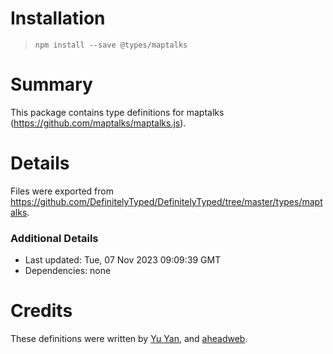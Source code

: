 # Installation
> `npm install --save @types/maptalks`

# Summary
This package contains type definitions for maptalks (https://github.com/maptalks/maptalks.js).

# Details
Files were exported from https://github.com/DefinitelyTyped/DefinitelyTyped/tree/master/types/maptalks.

### Additional Details
 * Last updated: Tue, 07 Nov 2023 09:09:39 GMT
 * Dependencies: none

# Credits
These definitions were written by [Yu Yan](https://github.com/yanyu510), and [aheadweb](https://github.com/aheadweb).
